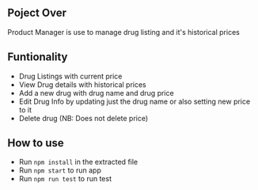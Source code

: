 ## Poject Over

Product Manager is use to manage drug listing and it's historical prices

## Funtionality

* Drug Listings with current price
* View Drug details with historical prices
* Add a new drug with drug name and drug price
* Edit Drug Info by updating just the drug name or also setting new price to it
* Delete drug (NB: Does not delete price)

## How to use 

* Run `npm install` in the extracted file
* Run `npm start` to run app
* Run `npm run test` to run test
